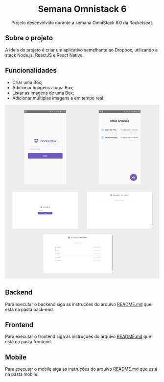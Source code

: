 <h1 align="center">Semana Omnistack 6</h1>
<p align="center">Projeto desenvolvido durante a semana OmniStack 6.0 da Rocketseat.</p>

## Sobre o projeto

A ideia do projeto é criar um aplicativo semelhante ao Dropbox, utilizando a stack Node.js, ReactJS e React Native.

## Funcionalidades

- Criar uma Box;
- Adicionar imagens a uma Box;
- Listar as imagens de uma Box;
- Adicionar múltiplas imagens e em tempo real.

<p align="center">
  <img src="./.github/projeto.png" />
</p>

## Backend

Para executar o backend siga as instruções do arquivo [README.md](https://github.com/LucasNeiaTorres/semana-omnistack-6/tree/main/back-end/README.md) que está na pasta back-end.


## Frontend

Para executar o frontend siga as instruções do arquivo [README.md](https://github.com/LucasNeiaTorres/semana-omnistack-6/tree/main/frontend/README.md) que está na pasta frontend.


## Mobile

Para executar o mobile siga as instruções do arquivo [README.md](https://github.com/LucasNeiaTorres/semana-omnistack-6/tree/main/mobile/README.md) que está na pasta mobile.

